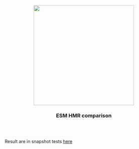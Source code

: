 <div align='center'>
    <br/>
    <br/>
    <img src='' width='320px'>
    <br/>
    <h3>ESM HMR comparison</h3>
    <p></p>
    <br/>
    <br/>
</div>

Result are in snapshot tests [here](./tests/__snapshots__/index.test.ts.snap)
